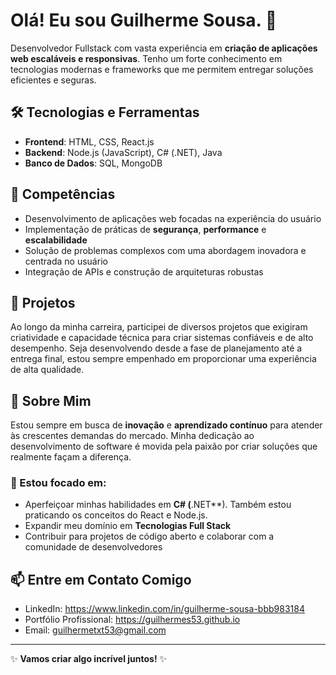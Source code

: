 # Olá! Eu sou Guilherme Sousa. 👋

Desenvolvedor Fullstack com vasta experiência em **criação de aplicações web escaláveis e responsivas**. Tenho um forte conhecimento em tecnologias modernas e frameworks que me permitem entregar soluções eficientes e seguras.

## 🛠️ Tecnologias e Ferramentas

- **Frontend**: HTML, CSS, React.js
- **Backend**: Node.js (JavaScript), C# (.NET), Java
- **Banco de Dados**: SQL, MongoDB

## 🌟 Competências

- Desenvolvimento de aplicações web focadas na experiência do usuário
- Implementação de práticas de **segurança**, **performance** e **escalabilidade**
- Solução de problemas complexos com uma abordagem inovadora e centrada no usuário
- Integração de APIs e construção de arquiteturas robustas

## 💼 Projetos

Ao longo da minha carreira, participei de diversos projetos que exigiram criatividade e capacidade técnica para criar sistemas confiáveis e de alto desempenho. Seja desenvolvendo desde a fase de planejamento até a entrega final, estou sempre empenhado em proporcionar uma experiência de alta qualidade.

## 🚀 Sobre Mim

Estou sempre em busca de **inovação** e **aprendizado contínuo** para atender às crescentes demandas do mercado. Minha dedicação ao desenvolvimento de software é movida pela paixão por criar soluções que realmente façam a diferença.

### 🌱 Estou focado em:

- Aperfeiçoar minhas habilidades em **C# (**.NET**). Também estou praticando os conceitos do React e Node.js.
- Expandir meu domínio em **Tecnologias Full Stack**
- Contribuir para projetos de código aberto e colaborar com a comunidade de desenvolvedores

## 📫 Entre em Contato Comigo

- LinkedIn: https://www.linkedin.com/in/guilherme-sousa-bbb983184
- Portfólio Profissional: https://guilhermes53.github.io
- Email: guilhermetxt53@gmail.com

---

✨ **Vamos criar algo incrível juntos!** ✨
